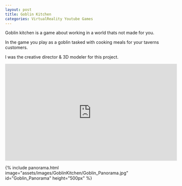 ```yaml
---
layout: post
title: Goblin Kitchen
categories: VirtualReality Youtube Games
---
```

Goblin kitchen is a game about working in a world thats not made for you. 

In the game you play as a goblin tasked with cooking meals for your taverns customers.

I was the creative director & 3D modeler for this project. 


<iframe width="560" height="315" src="https://www.youtube.com/embed/d1HAApUUcRQ" title="Goblin Kitchen" frameborder="0" allow="accelerometer; autoplay; clipboard-write; encrypted-media; gyroscope; picture-in-picture; web-share" allowfullscreen></iframe>


<!-- 360 panorama
assets\images\GoblinKitchen\Goblin_Panorama.jpg -->
{% include panorama.html image="assets/images/GoblinKitchen/Goblin_Panorama.jpg" id="Goblin_Panorama" height="500px" %}